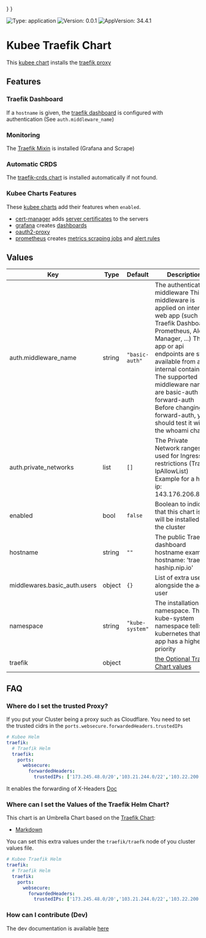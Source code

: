 

}
}

[//]: # (README.md generated by gotmpl. DO NOT EDIT.)

![Type: application](https://img.shields.io/badge/Type-application-informational?style=flat-square) ![Version: 0.0.1](https://img.shields.io/badge/Version-0.0.1-informational?style=flat-square) ![AppVersion: 34.4.1](https://img.shields.io/badge/AppVersion-34.4.1-informational?style=flat-square)

# Kubee Traefik Chart

This [kubee chart](https://github.com/EraldyHq/kubee/blob/main/docs/site/kubee-helmet-chart.md) installs the [traefik proxy](https://traefik.io)

## Features

### Traefik Dashboard

If a `hostname` is given, the [traefik dashboard](https://doc.traefik.io/traefik/operations/dashboard/) is configured
with authentication (See `auth.middleware_name`)

### Monitoring 

The [Traefik Mixin](https://monitoring.mixins.dev/traefik/) is installed (Grafana and Scrape)

### Automatic CRDS
The [traefik-crds chart](../traefik-crds/README.md) is installed automatically if not found.

### Kubee Charts Features

  These [kubee charts](https://github.com/EraldyHq/kubee/blob/main/docs/site/kubee-helmet-chart.md) add their features when `enabled`.

* [cert-manager](https://github.com/EraldyHq/kubee/blob/main/charts/cert-manager/README.md) adds [server certificates](https://cert-manager.io/docs/usage/certificate/) to the servers
* [grafana](https://github.com/EraldyHq/kubee/blob/main/charts/grafana/README.md) creates [dashboards](https://grafana.com/grafana/dashboards/)
* [oauth2-proxy](https://github.com/EraldyHq/kubee/blob/main/charts/oauth2-proxy/README.md)
* [prometheus](https://github.com/EraldyHq/kubee/blob/main/charts/prometheus/README.md) creates [metrics scraping jobs](https://prometheus.io/docs/concepts/jobs_instances/) and [alert rules](https://prometheus.io/docs/prometheus/latest/configuration/alerting_rules/)

## Values

| Key | Type | Default | Description |
|-----|------|---------|-------------|
| auth.middleware_name | string | `"basic-auth"` | The authentication middleware This middleware is applied on internal web app (such as Traefik Dashboard, Prometheus, Alert Manager, ...) The app or api endpoints are still available from an internal container The supported middleware name are basic-auth and forward-auth Before changing to forward-auth, you should test it with the whoami chart |
| auth.private_networks | list | `[]` | The Private Network ranges used for Ingress Ip restrictions (Traefik IpAllowList) Example for a home ip: 143.176.206.80/32 |
| enabled | bool | `false` | Boolean to indicate that this chart is or will be installed in the cluster |
| hostname | string | `""` | The public Traefik dashboard hostname example: hostname: 'traefik-haship.nip.io' |
| middlewares.basic_auth.users | object | `{}` | List of extra users alongside the admin user |
| namespace | string | `"kube-system"` | The installation namespace. The kube-system namespace tells kubernetes that this app has a higher priority |
| traefik | object | | [the Optional Traefik Chart values](https://github.com/traefik/traefik-helm-chart/blob/v34.4.1/traefik/values.yaml) |

## FAQ
### Where do I set the trusted Proxy?

If you put your Cluster being a proxy such as Cloudflare.
You need to set the trusted cidrs in the `ports.websecure.forwardedHeaders.trustedIPs`

```yaml
# Kubee Helm
traefik:
  # Traefik Helm
  traefik:
    ports:
      websecure:
        forwardedHeaders:
          trustedIPs: ['173.245.48.0/20','103.21.244.0/22','103.22.200.0/22']
```

It enables the forwarding of X-Headers
[Doc](https://doc.traefik.io/traefik/v2.3/routing/entrypoints/#forwarded-headers)

### Where can I set the Values of the Traefik Helm Chart?

This chart is an Umbrella Chart based on the [Traefik Chart](https://github.com/traefik/traefik-helm-chart):
* [Markdown](https://github.com/traefik/traefik-helm-chart/blob/master/traefik/VALUES.md)

You can set this extra values under the `traefik/traefk` node of you cluster values file.
```yaml
# Kubee Traefik Helm
traefik:
  # Traefik Helm
  traefik:
    ports:
      websecure:
        forwardedHeaders:
          trustedIPs: ['173.245.48.0/20','103.21.244.0/22','103.22.200.0/22']
```

### How can I contribute (Dev)

The dev documentation is available [here](contrib/contrib.md)